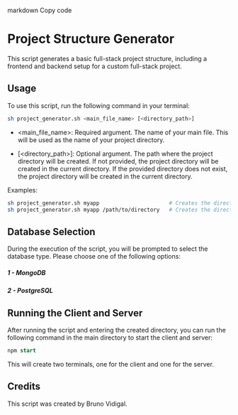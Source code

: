 markdown
Copy code

# Project Structure Generator

This script generates a basic full-stack project structure, including a frontend and backend setup for a custom full-stack project.

## Usage

To use this script, run the following command in your terminal:

```bash
sh project_generator.sh <main_file_name> [<directory_path>]
```

- <main_file_name>: Required argument. The name of your main file. This will be used as the name of your project directory.

- [<directory_path>]: Optional argument. The path where the project directory will be created. If not provided, the project directory will be created in the current directory. If the provided directory does not exist, the project directory will be created in the current directory.

Examples:

```bash
sh project_generator.sh myapp                      # Creates the directory 'myapp' in the current directory
sh project_generator.sh myapp /path/to/directory   # Creates the directory 'myapp' in the '/path/to/directory' directory
```

## Database Selection

During the execution of the script, you will be prompted to select the database type. Please choose one of the following options:

##### 1 - MongoDB

##### 2 - PostgreSQL

## Running the Client and Server

After running the script and entering the created directory, you can run the following command in the main directory to start the client and server:

```sql
npm start
```

This will create two terminals, one for the client and one for the server.

## Credits

This script was created by Bruno Vidigal.

